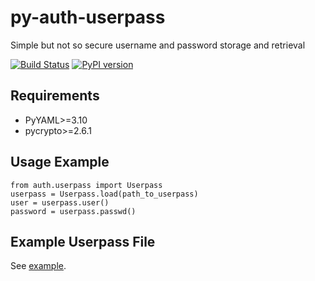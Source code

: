 py-auth-userpass
================

Simple but not so secure username and password storage and retrieval

[![Build Status](https://travis-ci.org/francisluong/py-auth-userpass.svg?branch=master)](https://travis-ci.org/francisluong/py-auth-userpass)
[![PyPI version](https://badge.fury.io/py/auth-userpass.svg)](http://badge.fury.io/py/auth-userpass)

Requirements
------------

 - PyYAML>=3.10
 - pycrypto>=2.6.1


Usage Example
-------------

```
from auth.userpass import Userpass
userpass = Userpass.load(path_to_userpass)
user = userpass.user()
password = userpass.passwd()
```

Example Userpass File
---------------------

See [example](https://github.com/francisluong/py-auth-userpass/blob/master/examples/yamlpass).
